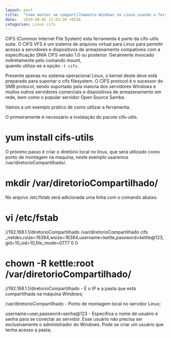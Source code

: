 ```yaml
---
layout: post
title:  "Como montar um compartilhamento Windows no Linux usando a ferramenta CIFS"
date:   2019-08-02 21:03:36 +0530
categories: Linux cifs
---
```

CIFS (Common Internet File System) esta ferramenta é parte da cifs-utils suite. 
O CIFS VFS é um sistema de arquivos virtual para Linux para permitir acesso a servidores e dispositivos de armazenamento 
compatíveis com a especificação SNIA CIFS versão 1.0 ou posterior. Geralmente invocado indiretamente pelo comando mount,  
quando utiliza-se a opção ``-t cifs``.

Presente apenas no sistema operacional Linux, o kernel deste deve está preparado para suportar o cifs filesystem. O CIFS protocol é o sucessor do SMB protocol, sendo suportado pela maioria dos servidores Windows e muitos outros servidores comerciais e dispositivos de armazenamento em rede, bem como o popular servidor Open Source Samba.

Vamos a um exemplo prático de como utilizar a ferramenta.

O primeiramente é necessário a instalação do pacote cifs-utils.

# yum install cifs-utils

O próximo passo é criar o diretório local no linux, que será utilizado como ponto de montagem na maquina, neste exemplo usaremos /var/diretorioCompartilhado/. 

# mkdir /var/diretorioCompartilhado/ 

No arquivo /etc/fstab será adicionada uma linha com o comando abaixo:

# vi /etc/fstab

//192.168.1.1/diretorioCompartilhado /var/diretorioCompartilhado cifs _netdev,rsize=16384,wsize=16384,username=kettle,password=kettle@123,gid=10,uid=10,file_mode=0777 0 0

# chown -R kettle:root /var/diretorioCompartilhado/

//192.168.1.1/diretorioCompartilhado - É o IP e a pasta que está compartilhada na máquina Windows;

/var/diretorioCompartilhado - Ponto de montagem local no servidor Linux;

username=user,password=senha@123 - Especifica o nome de usuário e senha para se conectar ao servidor. Esse usuário não precisa ser exclusivamente o administrador do Windows. Pode se criar um usuário que tenha acesso a pasta;

